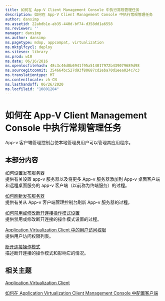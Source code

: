```yaml
---
title: 如何在 App-V Client Management Console 中执行常规管理任务
description: 如何在 App-V Client Management Console 中执行常规管理任务
author: dansimp
ms.assetid: 22abdb1e-ab35-440d-bf74-d358dd1a6558
ms.reviewer: ''
manager: dansimp
ms.author: dansimp
ms.pagetype: mdop, appcompat, virtualization
ms.mktglfcycl: deploy
ms.sitesec: library
ms.prod: w10
ms.date: 06/16/2016
ms.openlocfilehash: 48c3c46d8b6941f95a514017972b439079689d98
ms.sourcegitcommit: 354664bc527d93f80687cd2eba70d1eea024c7c3
ms.translationtype: MT
ms.contentlocale: zh-CN
ms.lasthandoff: 06/26/2020
ms.locfileid: "10801204"
---
```

# 如何在 App-V Client Management Console 中执行常规管理任务


App-v 客户端管理控制台使本地管理员用户可以管理其应用程序。

## 本部分内容


<a href="" id="how-to-set-up-publishing-servers"></a>[如何设置发布服务器](how-to-set-up-publishing-servers.md)  
提供有关设置 app-v 服务器以及将更多 App-v 服务器添加到 App-v 桌面客户端和远程桌面服务的 app-v 客户端（以前称为终端服务）的过程。

<a href="" id="how-to-refresh-the-publishing-servers"></a>[如何刷新发布服务器](how-to-refresh-the-publishing-servers.md)  
提供有关从 App-v 客户端管理控制台刷新 App-v 服务器的过程。

<a href="" id="how-to-disable-or-modify-disconnected-operation-mode-settings"></a>[如何禁用或修改断开连接操作模式设置](how-to-disable-or-modify-disconnected-operation-mode-settings.md)  
提供禁用或修改断开连接的操作模式设置的过程。

<a href="" id="user-access-permissions-in-application-virtualization-client"></a>[Application Virtualization Client 中的用户访问权限](user-access-permissions-in-application-virtualization-client.md)  
提供用户访问权限列表。

<a href="" id="disconnected-operation-mode"></a>[断开连接操作模式](disconnected-operation-mode.md)  
描述断开连接的操作模式和影响它的情况。

## 相关主题


[Application Virtualization Client](application-virtualization-client.md)

[如何在 Application Virtualization Client Management Console 中配置客户端](how-to-configure-the-client-in-the-application-virtualization-client-management-console.md)

 

 





